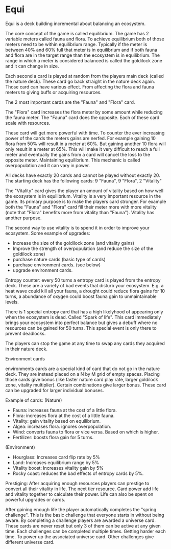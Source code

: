 Equi
====
Equi is a deck building incremental about balancing an ecosystem.

The core concept of the game is called equilibrium. The game has 2 variable meters called fauna and flora. To achieve equilibrium both of those meters need to be within equilibrium range. Typically if the meter is between 40% and 60% full that meter is in equilibrium and if both fauna and flora are in the target range than the ecosystem is in equilibrium. The range in which a meter is considered balanced is called the goldilock zone and it can change in size.

Each second a card is played at random from the players main deck (called the nature deck). These card go back straight in the nature deck again. Those card can have various effect. From affecting the flora and fauna meters to giving buffs or acquiring resources.

The 2 most important cards are the "Fauna" and "Flora" card.

The "Flora" card increases the flora meter by some amount while reducing the fauna meter. The "Fauna" card does the opposite. Each of these card scale with resources.

These card will get more powerful with time. To counter the ever increasing power of the cards the meters gains are nerfed. For example gaining 10 flora from 50% will result in a meter at 60%. But gaining another 10 flora will only result in a meter at 65%. This will make it very difficult to reach a full meter and eventually the gains from a card will cancel the loss to the opposite meter. Maintaining equilibrium. This mechanic is called overpopulation and it can vary in power.

All decks have exactly 20 cards and cannot be played without exactly 20. The starting deck has the following
cards: 9 "Fauna", 9 "Flora", 2 "Vitality"

The "Vitality" card gives the player an amount of vitality based on how well the ecosystem is in equilibrium. Vitality is a very important resource in the game. Its primary purpose is to make the players card stronger. For example both the "Fauna" and "Flora" card fill their meter more with more vitality (note that "Flora" benefits more from vitality than "Fauna"). Vitality has another purpose.

The second way to use vitality is to spend it
in order to improve your ecosystem.
Some example of upgrades:
- Increase the size of the goldilock zone (and vitality gains)
- Improve the strength of overpopulation (and reduce the size of the goldilock zone)
- purchase nature cards (basic type of cards)
- purchase environment cards. (see below)
- upgrade environment cards.

Entropy counter: every 50 turns a entropy card is played
from the entropy deck. These are a variety of bad
events that disturb your ecosystem. E.g. a heat wave
could kill all your fauna, a drought could reduce flora gains for 10 turns, a abundance of oxygen could boost fauna gain to unmaintainable levels.

There is 1 special entropy card that has a high likelyhood
of appearing only when the ecosystem is dead. Called
"Spark of life". This card immediately brings your
ecosystem into perfect balance but gives a debuff
where no resources can be gained for 50 turns. This special
event is only there to prevent deadlocks.

The players can stop the game at any time to swap any cards they acquired in their nature deck.


Environment cards

environments cards are a special kind of card that
do not go in the nature deck. They are instead placed
on a N by M grid of empty spaces. Placing those cards
give bonus (like faster nature card play rate, larger goldilock zone, vitality multiplier). Certain
combinations give larger bonus. These card can be
upgraded for larger individual bonuses.

Example of cards:
(Nature)
- Fauna: increases fauna at the cost of a little flora.
- Flora: increases flora at the cost of a little fauna.
- Vitality: gain vitality based on equilibrium.
- Algea: increases flora. ignores overpopulation.
- Wind: converts fauna to flora or vice versa. Based on which is higher.
- Fertilizer: boosts flora gain for 5 turns.

(Environment)
- Hourglass: Increases card flip rate by 5%
- Land: Increases equilibrium range by 5%
- Vitality boost: Increases vitality gain by 5%
- Rocky coast: reduces the bad effects of entropy cards by 5%.

Prestiging: After acquiring enough resources players can prestige to convert all their vitality in  life. The next tier resource. Card power add life and vitality together to calculate their power.
Life can also be spent on powerful upgrades or cards.

After gaining enough life the player automatically completes the "spring challenge". This is the basic challenge that everyone starts in without being aware. By completing a challenge players are awarded a universe card. These cards are never reset but only 3 of them can be active at any given time. Each challenges can be completed multiple times. Getting harder each time. To power up the associated universe card. Other challenges give different universe card.
